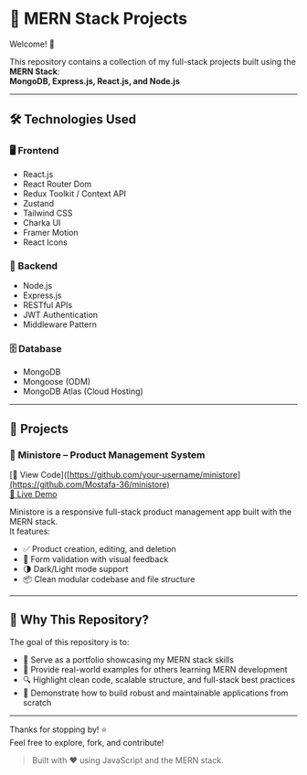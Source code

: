 # 🧱 MERN Stack Projects  
Welcome! 👋

This repository contains a collection of my full-stack projects built using the **MERN Stack**:  
**MongoDB, Express.js, React.js, and Node.js**

---

## 🛠️ Technologies Used

### 🖥️ Frontend
- React.js
- React Router Dom
- Redux Toolkit / Context API
- Zustand
- Tailwind CSS
- Charka UI
- Framer Motion
- React Icons

### 🧠 Backend
- Node.js
- Express.js
- RESTful APIs
- JWT Authentication
- Middleware Pattern

### 🗄️ Database
- MongoDB
- Mongoose (ODM)
- MongoDB Atlas (Cloud Hosting)

---

## 📂 Projects

### 🛒 Ministore – Product Management System  
[🔗 View Code]([https://github.com/your-username/ministore](https://github.com/Mostafa-36/ministore)  
[🚀 Live Demo](https://ministore-demo.vercel.app)

Ministore is a responsive full-stack product management app built with the MERN stack.  
It features:

- ✅ Product creation, editing, and deletion  
- 🎨 Form validation with visual feedback  
- 🌗 Dark/Light mode support  
- 📦 Clean modular codebase and file structure  
---

## 📌 Why This Repository?

The goal of this repository is to:

- 🧠 Serve as a portfolio showcasing my MERN stack skills  
- 📘 Provide real-world examples for others learning MERN development  
- 🔍 Highlight clean code, scalable structure, and full-stack best practices  
- 🚀 Demonstrate how to build robust and maintainable applications from scratch

---

Thanks for stopping by! ⭐  
Feel free to explore, fork, and contribute!

> Built with ❤️ using JavaScript and the MERN stack.
